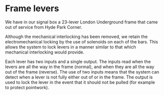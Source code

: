 # Frame levers

We have in our signal box a 23-lever London Underground frame that came out of
service from Hyde Park Corner.  

Although the mechanical interlocking has been removed, we retain the
electromechanical locking by the use of solenoids on each of the bars. This
allows the system to lock levers in a manner similar to that which mechanical
interlocking would provide.

Each lever has two inputs and a single output. The inputs read when the levers
are all the way in the frame (normal), and when they are all the way out of the
frame (reverse). The use of two inputs means that the system can detect when a
lever is not fully either out of or in the frame. The output is used to lock the
lever in the event that it should not be pulled (for example to protect
pointwork).
